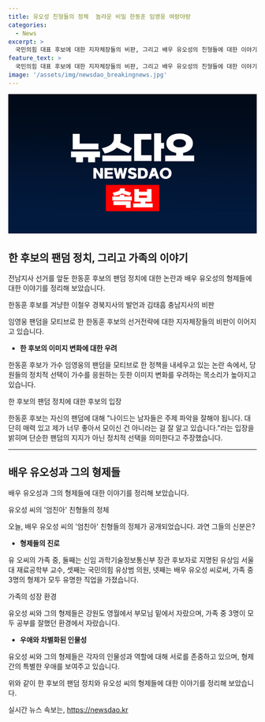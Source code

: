 ```yaml
---
title: 유오성 친형들의 정체  놀라운 비밀 한동훈 임영웅 여랑야랑
categories:
  - News
excerpt: >
  국민의힘 대표 후보에 대한 지자체장들의 비판, 그리고 배우 유오성의 친형들에 대한 이야기가 화제다. 한 후보는 임영웅과의 연관성을 강조하며 자신의 팬덤을 강조하고, 유오성의 친형들은 과학기술정보통신부 장관 후보자, 국회의원, 배우로 활동 중이라는 것이 알려졌다. 그들의 가족 배경과 우애에 대한 이야기가 이슈를 모으고 있다.
feature_text: >
  국민의힘 대표 후보에 대한 지자체장들의 비판, 그리고 배우 유오성의 친형들에 대한 이야기가 화제다. 한 후보는 임영웅과의 연관성을 강조하며 자신의 팬덤을 강조하고, 유오성의 친형들은 과학기술정보통신부 장관 후보자, 국회의원, 배우로 활동 중이라는 것이 알려졌다. 그들의 가족 배경과 우애에 대한 이야기가 이슈를 모으고 있다.
image: '/assets/img/newsdao_breakingnews.jpg'
---
```


<p><img src="/assets/img/newsdao_breakingnews.jpg" alt="koreaapp 속보" /></p>

<h2 data-ke-size="size26">한 후보의 팬덤 정치, 그리고 가족의 이야기</h2>

<p>전남지사 선거를 앞둔 한동훈 후보의 팬덤 정치에 대한 논란과 배우 유오성의 형제들에 대한 이야기를 정리해 보았습니다.</p>

<p data-ke-size="size16">한동훈 후보를 겨냥한 이철우 경북지사의 발언과 김태흠 충남지사의 비판</p>

<p>임영웅 팬덤을 모티브로 한 한동훈 후보의 선거전략에 대한 지자체장들의 비판이 이어지고 있습니다.</p>

<ul>
<li><b>한 후보의 이미지 변화에 대한 우려</b></li>
</ul>

<p>한동훈 후보가 가수 임영웅의 팬덤을 모티브로 한 정책을 내세우고 있는 논란 속에서, 당원들의 정치적 선택이 가수를 응원하는 듯한 이미지 변화를 우려하는 목소리가 높아지고 있습니다.</p>

<p data-ke-size="size16">한 후보의 팬덤 정치에 대한 후보의 입장</p>

<p>한동훈 후보는 자신의 팬덤에 대해 "나이드는 남자들은 주제 파악을 잘해야 됩니다. 대단히 매력 있고 제가 너무 좋아서 모이신 건 아니라는 걸 잘 알고 있습니다."라는 입장을 밝히며 단순한 팬덤의 지지가 아닌 정치적 선택을 의미한다고 주장했습니다.</p>

<hr>

<h2 data-ke-size="size26">배우 유오성과 그의 형제들</h2>

<p>배우 유오성과 그의 형제들에 대한 이야기를 정리해 보았습니다.</p>

<p data-ke-size="size16">유오성 씨의 '엄친아' 친형들의 정체</p>

<p>오늘, 배우 유오성 씨의 '엄친아' 친형들의 정체가 공개되었습니다. 과연 그들의 신분은?</p>

<ul>
<li><b>형제들의 진로</b></li>
</ul>

<p>유 오씨의 가족 중, 둘째는 신임 과학기술정보통신부 장관 후보자로 지명된 유상임 서울대 재료공학부 교수, 셋째는 국민의힘 유상범 의원, 넷째는 배우 유오성 씨로써, 가족 중 3명의 형제가 모두 유명한 직업을 가졌습니다.</p>

<p data-ke-size="size16">가족의 성장 환경</p>

<p>유오성 씨와 그의 형제들은 강원도 영월에서 부모님 밑에서 자랐으며, 가족 중 3명이 모두 공부를 잘했던 환경에서 자랐습니다.</p>

<ul>
<li><b>우애와 차별화된 인물성</b></li>
</ul>

<p>유오성 씨와 그의 형제들은 각자의 인물성과 역할에 대해 서로를 존중하고 있으며, 형제 간의 특별한 우애를 보여주고 있습니다.</p>

<p>위와 같이 한 후보의 팬덤 정치와 유오성 씨의 형제들에 대한 이야기를 정리해 보았습니다.</p>
실시간 뉴스 속보는, <a href="https://newsdao.kr" rel="dofollow">https://newsdao.kr</a>


